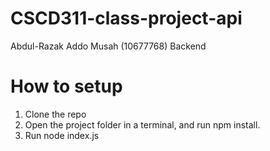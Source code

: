 # CSCD311-class-project-api

Abdul-Razak Addo Musah (10677768)
Backend

# How to setup

1.  Clone the repo
2.  Open the project folder in a terminal, and run npm install.
3.  Run node index.js
